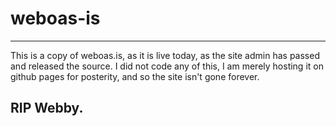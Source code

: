 # weboas-is
---

This is a copy of weboas.is, as it is live today, as the site admin has passed and released the source. I did not code any of this, I am merely hosting it on github pages for posterity, and so the site isn't gone forever. 

## RIP Webby.
